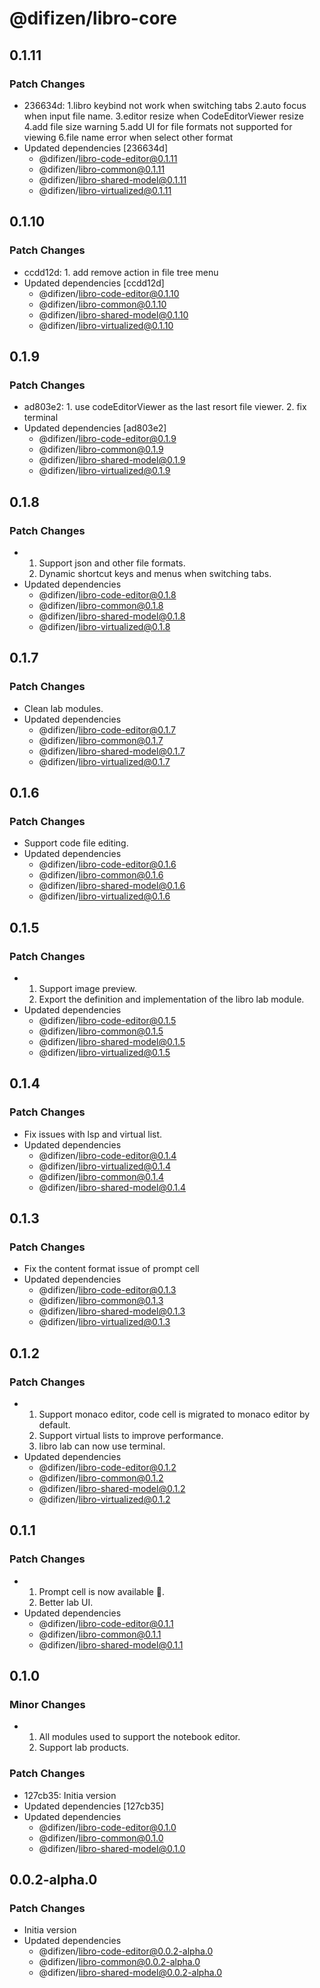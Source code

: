 # @difizen/libro-core

## 0.1.11

### Patch Changes

- 236634d: 1.libro keybind not work when switching tabs
  2.auto focus when input file name.
  3.editor resize when CodeEditorViewer resize
  4.add file size warning
  5.add UI for file formats not supported for viewing
  6.file name error when select other format
- Updated dependencies [236634d]
  - @difizen/libro-code-editor@0.1.11
  - @difizen/libro-common@0.1.11
  - @difizen/libro-shared-model@0.1.11
  - @difizen/libro-virtualized@0.1.11

## 0.1.10

### Patch Changes

- ccdd12d: 1. add remove action in file tree menu
- Updated dependencies [ccdd12d]
  - @difizen/libro-code-editor@0.1.10
  - @difizen/libro-common@0.1.10
  - @difizen/libro-shared-model@0.1.10
  - @difizen/libro-virtualized@0.1.10

## 0.1.9

### Patch Changes

- ad803e2: 1. use codeEditorViewer as the last resort file viewer. 2. fix terminal
- Updated dependencies [ad803e2]
  - @difizen/libro-code-editor@0.1.9
  - @difizen/libro-common@0.1.9
  - @difizen/libro-shared-model@0.1.9
  - @difizen/libro-virtualized@0.1.9

## 0.1.8

### Patch Changes

- 1. Support json and other file formats.
  2. Dynamic shortcut keys and menus when switching tabs.
- Updated dependencies
  - @difizen/libro-code-editor@0.1.8
  - @difizen/libro-common@0.1.8
  - @difizen/libro-shared-model@0.1.8
  - @difizen/libro-virtualized@0.1.8

## 0.1.7

### Patch Changes

- Clean lab modules.
- Updated dependencies
  - @difizen/libro-code-editor@0.1.7
  - @difizen/libro-common@0.1.7
  - @difizen/libro-shared-model@0.1.7
  - @difizen/libro-virtualized@0.1.7

## 0.1.6

### Patch Changes

- Support code file editing.
- Updated dependencies
  - @difizen/libro-code-editor@0.1.6
  - @difizen/libro-common@0.1.6
  - @difizen/libro-shared-model@0.1.6
  - @difizen/libro-virtualized@0.1.6

## 0.1.5

### Patch Changes

- 1. Support image preview.
  2. Export the definition and implementation of the libro lab module.
- Updated dependencies
  - @difizen/libro-code-editor@0.1.5
  - @difizen/libro-common@0.1.5
  - @difizen/libro-shared-model@0.1.5
  - @difizen/libro-virtualized@0.1.5

## 0.1.4

### Patch Changes

- Fix issues with lsp and virtual list.
- Updated dependencies
  - @difizen/libro-code-editor@0.1.4
  - @difizen/libro-virtualized@0.1.4
  - @difizen/libro-common@0.1.4
  - @difizen/libro-shared-model@0.1.4

## 0.1.3

### Patch Changes

- Fix the content format issue of prompt cell
- Updated dependencies
  - @difizen/libro-code-editor@0.1.3
  - @difizen/libro-common@0.1.3
  - @difizen/libro-shared-model@0.1.3
  - @difizen/libro-virtualized@0.1.3

## 0.1.2

### Patch Changes

- 1. Support monaco editor, code cell is migrated to monaco editor by default.
  2. Support virtual lists to improve performance.
  3. libro lab can now use terminal.
- Updated dependencies
  - @difizen/libro-code-editor@0.1.2
  - @difizen/libro-common@0.1.2
  - @difizen/libro-shared-model@0.1.2
  - @difizen/libro-virtualized@0.1.2

## 0.1.1

### Patch Changes

- 1. Prompt cell is now available 🎉.
  2. Better lab UI.
- Updated dependencies
  - @difizen/libro-code-editor@0.1.1
  - @difizen/libro-common@0.1.1
  - @difizen/libro-shared-model@0.1.1

## 0.1.0

### Minor Changes

- 1. All modules used to support the notebook editor.
  2. Support lab products.

### Patch Changes

- 127cb35: Initia version
- Updated dependencies [127cb35]
- Updated dependencies
  - @difizen/libro-code-editor@0.1.0
  - @difizen/libro-common@0.1.0
  - @difizen/libro-shared-model@0.1.0

## 0.0.2-alpha.0

### Patch Changes

- Initia version
- Updated dependencies
  - @difizen/libro-code-editor@0.0.2-alpha.0
  - @difizen/libro-common@0.0.2-alpha.0
  - @difizen/libro-shared-model@0.0.2-alpha.0
